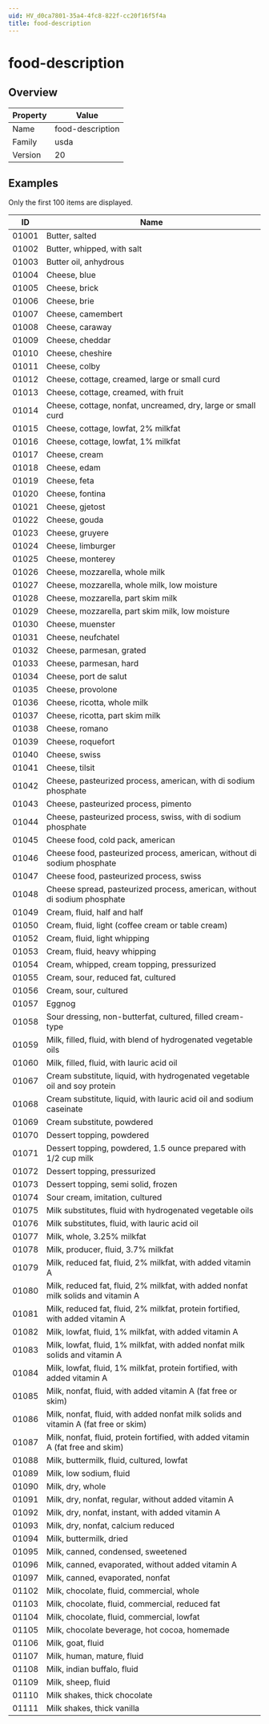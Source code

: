 ```yaml
---
uid: HV_d0ca7801-35a4-4fc8-822f-cc20f16f5f4a
title: food-description
---
```


# food-description

## Overview

Property|Value
---|--- 
Name|food-description 
Family|usda 
Version|20

## Examples

Only the first 100 items are displayed. 

ID|Name
---|--- 
01001|Butter, salted 
01002|Butter, whipped, with salt 
01003|Butter oil, anhydrous 
01004|Cheese, blue 
01005|Cheese, brick 
01006|Cheese, brie 
01007|Cheese, camembert 
01008|Cheese, caraway 
01009|Cheese, cheddar 
01010|Cheese, cheshire 
01011|Cheese, colby 
01012|Cheese, cottage, creamed, large or small curd 
01013|Cheese, cottage, creamed, with fruit 
01014|Cheese, cottage, nonfat, uncreamed, dry, large or small curd 
01015|Cheese, cottage, lowfat, 2% milkfat 
01016|Cheese, cottage, lowfat, 1% milkfat 
01017|Cheese, cream 
01018|Cheese, edam 
01019|Cheese, feta 
01020|Cheese, fontina 
01021|Cheese, gjetost 
01022|Cheese, gouda 
01023|Cheese, gruyere 
01024|Cheese, limburger 
01025|Cheese, monterey 
01026|Cheese, mozzarella, whole milk 
01027|Cheese, mozzarella, whole milk, low moisture 
01028|Cheese, mozzarella, part skim milk 
01029|Cheese, mozzarella, part skim milk, low moisture 
01030|Cheese, muenster 
01031|Cheese, neufchatel 
01032|Cheese, parmesan, grated 
01033|Cheese, parmesan, hard 
01034|Cheese, port de salut 
01035|Cheese, provolone 
01036|Cheese, ricotta, whole milk 
01037|Cheese, ricotta, part skim milk 
01038|Cheese, romano 
01039|Cheese, roquefort 
01040|Cheese, swiss 
01041|Cheese, tilsit 
01042|Cheese, pasteurized process, american, with di sodium phosphate 
01043|Cheese, pasteurized process, pimento 
01044|Cheese, pasteurized process, swiss, with di sodium phosphate 
01045|Cheese food, cold pack, american 
01046|Cheese food, pasteurized process, american, without di sodium phosphate 
01047|Cheese food, pasteurized process, swiss 
01048|Cheese spread, pasteurized process, american, without di sodium phosphate 
01049|Cream, fluid, half and half 
01050|Cream, fluid, light (coffee cream or table cream) 
01052|Cream, fluid, light whipping 
01053|Cream, fluid, heavy whipping 
01054|Cream, whipped, cream topping, pressurized 
01055|Cream, sour, reduced fat, cultured 
01056|Cream, sour, cultured 
01057|Eggnog 
01058|Sour dressing, non-butterfat, cultured, filled cream-type 
01059|Milk, filled, fluid, with blend of hydrogenated vegetable oils 
01060|Milk, filled, fluid, with lauric acid oil 
01067|Cream substitute, liquid, with hydrogenated vegetable oil and soy protein 
01068|Cream substitute, liquid, with lauric acid oil and sodium caseinate 
01069|Cream substitute, powdered 
01070|Dessert topping, powdered 
01071|Dessert topping, powdered, 1.5 ounce prepared with 1/2 cup milk 
01072|Dessert topping, pressurized 
01073|Dessert topping, semi solid, frozen 
01074|Sour cream, imitation, cultured 
01075|Milk substitutes, fluid with hydrogenated vegetable oils 
01076|Milk substitutes, fluid, with lauric acid oil 
01077|Milk, whole, 3.25% milkfat 
01078|Milk, producer, fluid, 3.7% milkfat 
01079|Milk, reduced fat, fluid, 2% milkfat, with added vitamin A 
01080|Milk, reduced fat, fluid, 2% milkfat, with added nonfat milk solids and vitamin A 
01081|Milk, reduced fat, fluid, 2% milkfat, protein fortified, with added vitamin A 
01082|Milk, lowfat, fluid, 1% milkfat, with added vitamin A 
01083|Milk, lowfat, fluid, 1% milkfat, with added nonfat milk solids and vitamin A 
01084|Milk, lowfat, fluid, 1% milkfat, protein fortified, with added vitamin A 
01085|Milk, nonfat, fluid, with added vitamin A (fat free or skim) 
01086|Milk, nonfat, fluid, with added nonfat milk solids and vitamin A (fat free or skim) 
01087|Milk, nonfat, fluid, protein fortified, with added vitamin A (fat free and skim) 
01088|Milk, buttermilk, fluid, cultured, lowfat 
01089|Milk, low sodium, fluid 
01090|Milk, dry, whole 
01091|Milk, dry, nonfat, regular, without added vitamin A 
01092|Milk, dry, nonfat, instant, with added vitamin A 
01093|Milk, dry, nonfat, calcium reduced 
01094|Milk, buttermilk, dried 
01095|Milk, canned, condensed, sweetened 
01096|Milk, canned, evaporated, without added vitamin A 
01097|Milk, canned, evaporated, nonfat 
01102|Milk, chocolate, fluid, commercial, whole 
01103|Milk, chocolate, fluid, commercial, reduced fat 
01104|Milk, chocolate, fluid, commercial, lowfat 
01105|Milk, chocolate beverage, hot cocoa, homemade 
01106|Milk, goat, fluid 
01107|Milk, human, mature, fluid 
01108|Milk, indian buffalo, fluid 
01109|Milk, sheep, fluid 
01110|Milk shakes, thick chocolate 
01111|Milk shakes, thick vanilla
